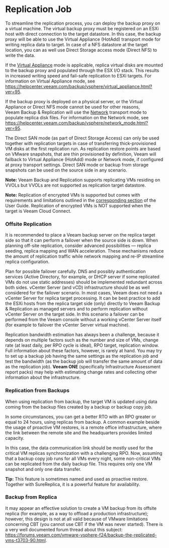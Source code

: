 # Replication Job

<!--

>**Note:** This section focuses on replicating VMs to your own virtual infrastructure. When implementing Cloud Connect replication for DRaaS only source configuration details of this section are relevant to end user side of the deployment. For more information on implementing DRaaS on Cloud Connect provider side refer to the [Cloud Connect Reference Architecture](https://www.vccbook.io/5.Operations/replication_jobs.html) document.

 Replication jobs are used to replicate VMs to another or the same virtual environment (instead of creating deduplicated and compressed backup files at a backup run). Veeam can store up to 28 restore points (on VMware platforms).

Like backup, replication is a job-driven process. In many ways, it works similarly to forward incremental backup:

-   During the first run of a replication job, Veeam Backup & Replication copies a whole VM image and registers the replicated VM on the target ESXi host. In case of replicating to a cluster, a host with least amount of VMs registered at the moment will be used.
-   During subsequent runs, the replication job copies only incremental changes, and creates restore points for the VM replica — so the VM can be recovered to the selected state. Every restore point is in fact a regular VMware snapshot.
-   When you perform incremental replication, data blocks that have changed since the last replication cycle are written to the snapshot delta file next to the full VM replica. The number of restore points in the chain depends on the retention policy settings.

Replication infrastructure and process are very similar to those used for backup. They include a source host, a target host with associated data stores, one or two proxy servers and a repository for storing meta data on the source side. The source host and the target host are the two terminal points between which the replicated data is moved.

Replicated data is collected, elaborated and transferred with the help of Veeam data movers. The data movers involved in replication are the source proxy, the target proxy and the repository. The data mover hosted on the repository processes replica metadata files on the source side.

**Important!** Although the replica data is written to the target datastore, certain replica metadata must be located on a backup repository. This metadata is used by the source proxy and thus should be deployed closer to the source host and therefore no compression/uncompress processing is used.

The replication process involves the following steps: 

1.  When a new replication session is started, the source-side data mover (proxy task) performs the same operations as in backup process. In addition, in cases when VMware CBT mechanism cannot be used, the source-side data mover interacts with the repository data mover to obtain replica metadata — in order to detect which blocks have changed since the previous job run.
2.  The source-side data mover compresses the copied blocks of data and transfers them to the target data mover.
**Note**: In on-site replication scenarios, the source-side transport service and the target-side transport service may run on the same backup proxy.
3.  The target-side data mover uncompresses replica data and writes it to the destination datastore.

Veeam Backup & Replication supports a number of replication scenarios that depend on the location of the target host and will be discussed later in this section.

During replication cycles, Veeam Backup & Replication creates the following files for a VM replica:

-   A full VM replica (a set of VM configuration files and virtual disks).

During the first replication cycle, Veeam Backup & Replication copies these files to the selected datastore to the *&lt;ReplicaName&gt;* folder, and registers a VM replica on the target host.

-   Replica restore points (snapshot delta files). During incremental runs, the replication job creates a snapshot delta file in the same folder, next to a full VM replica.
-   Replica metadata where replica checksums are stored. Veeam Backup & Replication uses this file to quickly detect changed blocks of data between two replica states. Metadata files are stored on the backup repository (source side).

During the first run of a replication job, Veeam Backup & Replication creates a replica with empty virtual disks on the target datastore. Disks are then populated with data copied from the source side. -->

To streamline the replication process, you can deploy the backup proxy on a virtual machine. The virtual backup proxy must be registered on an ESXi host with direct connection to the target datastore. In this case, the backup proxy will be able to use the Virtual Appliance (HotAdd) transport mode for writing replica data to target. In case of a NFS datastore at the target location, you can as well use Direct Storage access mode (Direct NFS) to write the data.

<!-- 
Duplicate of the below section

If the [Virtual Appliance](https://helpcenter.veeam.com/docs/backup/vsphere/virtual_appliance.html?ver=95) mode is applicable, replica virtual disks are mounted to the backup proxy and populated through the ESX I/O stack. This results in increased writing speed and fail-safe replication to ESXi targets. For information on Virtual Appliance mode, see <https://helpcenter.veeam.com/docs/backup/vsphere/virtual_appliance.html?ver=95>.

If the backup proxy is deployed on a physical server, or the Virtual Appliance or Direct NFS mode cannot be used for other reasons, Veeam Backup & Replication will use the [Network](https://helpcenter.veeam.com/docs/backup/vsphere/network_mode.html?ver=95) transport mode to populate replica disk files. For information on the Network mode, see <https://helpcenter.veeam.com/docs/backup/vsphere/network_mode.html?ver=95>.


The Direct SAN mode (as part of Direct Storage Access) can only be used together with replication targets in case of transferring thick-provisioned VM disks at the first replication run. As replication restore points are based on VMware snapshots, that are thin provisioned by definition, Veeam will fail-back to Virtual Appliance (HotAdd) mode or Network mode, if configured at proxy transport settings. Direct SAN mode or backup from storage snapshots can be used on the source side in any scenario.

**Note:** Veeam Backup and Replication supports replicating VMs residing on VVOLs but VVOLs are not supported as a replication target datastore

Replication of encrypted VMs is supported but comes with requirements and limitations outlined in the [corresponding section](https://helpcenter.veeam.com/docs/backup/vsphere/encrypted_vms_backup.html?ver=95u4#replication) of the User Guide. Replication of encrypted VMs is NOT supported when the target is Veeam Cloud Connect. -->

If the [Virtual Appliance](https://helpcenter.veeam.com/backup/vsphere/virtual_appliance.html?ver=95) mode is applicable, replica virtual disks are mounted to the backup proxy and populated through the ESX I/O stack. This results in increased writing speed and fail-safe replication to ESXi targets. For information on Virtual Appliance mode, see <https://helpcenter.veeam.com/backup/vsphere/virtual_appliance.html?ver=95>.

If the backup proxy is deployed on a physical server, or the Virtual Appliance or Direct NFS mode cannot be used for other reasons, Veeam Backup & Replication will use the [Network](https://helpcenter.veeam.com/backup/vsphere/network_mode.html?ver=95) transport mode to populate replica disk files. For information on the Network mode, see <https://helpcenter.veeam.com/backup/vsphere/network_mode.html?ver=95>.

The Direct SAN mode (as part of Direct Storage Access) can only be used together with replication targets in case of transferring thick-provisioned VM disks at the first replication run. As replication restore points are based on VMware snapshots, that are thin provisioned by definition, Veeam will failback to Virtual Appliance (HotAdd) mode or Network mode, if configured at proxy transport settings. Direct SAN mode or backup from storage snapshots can be used on the source side in any scenario.

**Note:** Veeam Backup and Replication supports replicating VMs residing on VVOLs but VVOLs are not supported as replication target datastore.

**Note:** Replication of encrypted VMs is supported but comes with requirements and limitations outlined in the [corresponding section](https://helpcenter.veeam.com/docs/backup/vsphere/encrypted_vms_backup.html?ver=95u4#replication) of the User Guide. Replication of encrypted VMs is NOT supported when the target is Veeam Cloud Connect.
<!--

 ### Onsite Replication

If the source and target hosts are located in the same site, you can use one backup proxy for data processing and a backup repository for storing replica metadata. The backup proxy must have access to both hosts, source and target. In this scenario, the source-side data mover and the target-side data mover will be started on the same backup proxy. Replication data will be transferred between these two data movers and will not be compressed. -->


### Offsite Replication
<!-- 
The common requirement for offsite replication is that one Veeam data mover runs in the production site (closer to the source host), and another data mover runs in a remote site (closer to the target host). During backup, the data movers maintain a stable connection, which allows for uninterrupted operation over WAN or slow links.

Thus, to replicate across remote sites, deploy at least one local backup proxy in each site:

1.  A source backup proxy in the production site.
2.  A target backup proxy in the remote site.

The backup repository for meta data must be deployed in the production site, closer to the source backup proxy.

**Tip**:  -->

It is recommended to place a Veeam backup server on the replica target side so that it can perform a failover when the source side is down. When planning off-site replication, consider advanced possibilities — replica seeding, replica mapping and WAN acceleration. These mechanisms reduce the amount of replication traffic while network mapping and re-IP streamline replica configuration.
<!-- 
For offsite replication, open the connections between the Veeam backup components:

-   The Veeam backup server must have access to the vCenter Server, the ESXi hosts, the source backup proxy and the target backup proxy.
-   The source backup proxy must have access to the Veeam backup server, the source ESXi host, backup repository holding the replica metadata, the target proxy, and the source vCenter Server.
-   The target backup proxy must have access to the Veeam backup server, the source proxy, the target ESXi host, and the target vCenter Server.

The source proxy compresses data and sends it via the WAN to the target proxy, where the data is uncompressed. Note that you also can seed the replica by sending the backup files offsite (using some external media, for example) and then only synchronise it with incremental job runs.

In this scenario:

-   The Veeam backup server in the production site will be responsible for backup jobs (and/or local replication).
-   The Veeam backup server in the DR site will control replication from the production site to the DR site.

Thus, in disaster situation, all recovery operations (failover, failback and other) will be performed by the Veeam backup server in the DR site. Additionally, it may be worth installing the Veeam Backup Enterprise Manager to have visibility across the two Veeam backup servers so that you only have to license the source virtual environment once (used from both backup servers) 

**Tip:** 
-->
Plan for possible failover carefully. DNS and possibly authentication services (Active Directory, for example, or DHCP server if some replicated VMs do not use static addresses) should be implemented redundant across both sides. vCenter Server (and vCD) infrastructure should be as well considered for the failover scenario. In most cases, Veeam does not need a vCenter Server for replica target processing. It can be best practice to add the ESXi hosts from the replica target side (only) directly to Veeam Backup & Replication as managed servers and to perform replication without vCenter Server on the target side. In this scenario a failover can be performed from the Veeam console without a working vCenter Server itself (for example to failover the vCenter Server virtual machine).

Replication bandwidth estimation has always been a challenge, because it depends on multiple factors such as the number and size of VMs, change rate (at least daily, per RPO cycle is ideal), RPO target, replication window. Full information about these factors, however, is rarely at hand. You may try to set up a backup job having the same settings as the replication job and test the bandwidth (as the backup job will transfer the same amount of data as the replication job). **Veeam ONE** (specifically Infrastructure Assessment report packs) may help with estimating change rates and collecting other information about the infrastructure.
<!--
Also, when replicating VMs to a remote DR site, you can manage network traffic by applying traffic throttling rules or limiting the number of data transfer connections. See Veeam Backup & Replication User Guide for more information: <https://helpcenter.veeam.com/docs/backup/vsphere/setting_network_traffic_throttling.html?ver=95>.

 **Tip:** Replication can leverage WAN acceleration allowing a more effective use of the link between the source and remote sites. For more information, see the User Guide <https://helpcenter.veeam.com/docs/backup/vsphere/wan_acceleration.html?ver=95> or the present document (the [WAN Acceleration](../resource_planning/wan_acceleration.md) section above).


Also, when replicating VMs to a remote DR site, you can manage network traffic by applying traffic throttling rules or limiting the number of data transfer connections. See Veeam Backup & Replication User Guide for more information: <https://helpcenter.veeam.com/backup/vsphere/setting_network_traffic_throttling.html?ver=95>.


 **Tip:**  Replication can leverage WAN acceleration allowing a more effective use of the link between the source and remote sites. For more information, see the User Guide <https://helpcenter.veeam.com/docs/backup/vsphere/wan_acceleration.html?ver=95> or the present document (the “WAN Acceleration“ section above).
-->
### Replication from Backups

When using replication from backup, the target VM is updated using data coming from the backup files created by a backup or backup copy job.

In some circumstances, you can get a better RTO with an RPO greater or equal to 24 hours, using replicas from backup. A common example beside the usage of proactive VM restores, is a remote office infrastructure, where the link between the remote site and the headquarters provides limited capacity.

In this case, the data communication link should be mostly used for the critical VM replicas synchronization with a challenging RPO. Now, assuming that a backup copy job runs for all VMs every night, some non-critical VMs can be replicated from the daily backup file. This requires only one VM snapshot and only one data transfer.


<!-- You can find additional information about replica from backup in the appropriate section of the Veeam Backup & Replication User Guide: <https://helpcenter.veeam.com/docs/backup/vsphere/replica_from_backup.html?ver=95>


You can find additional information about replica from backup in the appropriate section of the Veeam Backup & Replication User Guide: <https://helpcenter.veeam.com/backup/vsphere/replica_from_backup.html?ver=95> -->

**Tip:** This feature is sometimes named and used as proactive restore. Together with SureReplica, it is a powerful feature for availability.

### Backup from Replica

It may appear an effective solution to create a VM backup from its offsite replica (for example, as a way to offload a production infrastructure); however, this design is not at all valid because of VMware limitations concerning CBT (you cannot use CBT if the VM was never started). There is a very well documented forum thread about this subject: <https://forums.veeam.com/vmware-vsphere-f24/backup-the-replicated-vms-t3703-90.html>.
